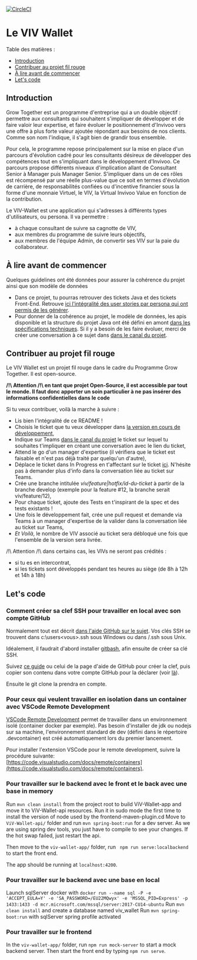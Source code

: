 [![CircleCI](https://circleci.com/gh/Invivoo/ViV-Wallet.svg?style=svg)](https://circleci.com/gh/Invivoo/ViV-Wallet)

# Le VIV Wallet

Table des matières :

-   [Introduction](#introduction)
-   [Contribuer au projet fil rouge](#contribuer-au-projet-fil-rouge)
-   [À lire avant de commencer](#à-lire-avant-de-commencer)
-   [Let's code](#lets-code)

## Introduction

Grow Together est un programme d'entreprise qui a un double objectif : permettre aux consultants qui souhaitent s&#39;impliquer de développer et de faire valoir leur expertise, et faire évoluer le positionnement d&#39;Invivoo vers une offre à plus forte valeur ajoutée répondant aux besoins de nos clients. Comme son nom l&#39;indique, il s&#39;agit bien de grandir tous ensemble.

Pour cela, le programme repose principalement sur la mise en place d&#39;un parcours d&#39;évolution cadré pour les consultants désireux de développer des compétences tout en s&#39;impliquant dans le développement d&#39;Invivoo. Ce parcours propose différents niveaux d&#39;implication allant de Consultant Senior à Manager puis Manager Senior. S&#39;impliquer dans un de ces rôles est récompensé par une réelle plus-value que ce soit en termes d&#39;évolution de carrière, de responsabilités confiées ou d&#39;incentive financier sous la forme d&#39;une monnaie Virtuel, le VIV, la Virtual Invivoo Value en fonction de la contribution.

Le VIV-Wallet est une application qui s&#39;adresses à différents types d&#39;utilisateurs, ou persona. Il va permettre :

-   à chaque consultant de suivre sa cagnotte de VIV,
-   aux membres du programme de suivre leurs objectifs,
-   aux membres de l&#39;équipe Admin, de convertir ses VIV sur la paie du collaborateur.

## À lire avant de commencer

Quelques guidelines ont été données pour assurer la cohérence du projet ainsi que son modèle de données

-   Dans ce projet, tu pourras retrouver des tickets Java et des tickets Front-End. Retrouve [ici l'intégralité des user stories par persona qui ont permis de les générer](https://invivoo.sharepoint.com/:w:/s/Managersd'Expertise/EeWUsfMrHMdOgpooDoYeWCYBsczKABL8gNalyRRjTDFb_g?e=ebTLgZ).
-   Pour donner de la cohérence au projet, le modèle de données, les apis disponible et la structure du projet Java ont été défini en amont [dans les spécifications techniques](https://invivoo.sharepoint.com/:w:/s/Managersd'Expertise/ES5hwrPj9fdFj1g8w58NLvcBn2_JeJ9HslSdzdUwafGFpQ?e=KSssb3). Si il y a besoin de les faire évoluer, merci de créer une conversation à ce sujet dans [dans le canal du projet](https://teams.microsoft.com/l/channel/19%3a4ad8360f9c4e4016a157bfe3f7ca968a%40thread.skype/VIV-Wallet?groupId=d5a0827f-1103-4e19-89f3-d85e7caeb167&tenantId=6d13640c-ba8f-4480-a2a0-0093bacdb7c1).

## Contribuer au projet fil rouge

Le VIV Wallet est un projet fil rouge dans le cadre du Programme Grow Together. Il est open-source.

**/!\ Attention /!\ en tant que projet Open-Source, il est accessible par tout le monde. Il faut donc apporter un soin particulier à ne pas insérer des informations confidentielles dans le code**

Si tu veux contribuer, voilà la marche à suivre :

-   Lis bien l'intégralité de ce README !
-   Choisis le ticket que tu veux développer dans [la version en cours de développement](https://github.com/Invivoo/ViV-Wallet/projects/1),
-   Indique sur Teams [dans le canal du projet](https://teams.microsoft.com/l/channel/19%3a4ad8360f9c4e4016a157bfe3f7ca968a%40thread.skype/VIV-Wallet?groupId=d5a0827f-1103-4e19-89f3-d85e7caeb167&tenantId=6d13640c-ba8f-4480-a2a0-0093bacdb7c1) le ticket sur lequel tu souhaites t'impliquer en créant une conversation avec le lien du ticket,
-   Attend le go d'un manager d'expertise (il vérifiera que le ticket est faisable et n'est pas déjà traité par quelqu'un d'autre),
-   Déplace le ticket dans In Progress en t'affectant sur le ticket [ici](https://github.com/Invivoo/ViV-Wallet/projects/1). N'hésite pas à demander plus d'info dans la conversation liée au ticket sur Teams.
-   Crée une branche intitulée _viv/feature|hotfix/id-du-ticket_ à partir de la branche develop (exemple pour la feature #12, la branche serait viv/feature/12),
-   Pour chaque ticket, ajoute des Tests en t'inspirant de la spec et des tests existants !
-   Une fois le développement fait, crée une pull request et demande via Teams à un manager d'expertise de la valider dans la conversation liée au ticket sur Teams,
-   _Et Voilà_, le nombre de VIV associé au ticket sera débloqué une fois que l'ensemble de la version sera livrée.

/!\ Attention /!\ dans certains cas, les VIVs ne seront pas crédités :

-   si tu es en intercontrat,
-   si les tickets sont développés pendant tes heures au siège (de 8h à 12h et 14h à 18h)

## Let's code

### Comment créer sa clef SSH pour travailler en local avec son compte GitHub

Normalement tout est décrit [dans l'aide GitHub sur le sujet](https://help.github.com/en/enterprise/2.17/user/authenticating-to-github/connecting-to-github-with-ssh). Vos clés SSH se trouvent dans c:\users\<vous>\.ssh sous Windows ou dans /.ssh sous Unix.

Idéalement, il faudrait d'abord installer [gitbash](https://www.atlassian.com/git/tutorials/git-bash), afin ensuite de créer sa clé SSH.

Suivez [ce guide](https://git-scm.com/book/fr/v2/Git-sur-le-serveur-G%C3%A9n%C3%A9ration-des-cl%C3%A9s-publiques-SSH) ou celui de la page d'aide de GitHub pour créer la clef, puis copier son contenu dans votre compte GitHub pour la déclarer (voir [là](https://help.github.com/en/enterprise/2.17/user/authenticating-to-github/adding-a-new-ssh-key-to-your-github-account)).

Ensuite le git clone la prendra en compte.

### Pour ceux qui veulent travailler en isolation dans un container avec VSCode Remote Development

[VSCode Remote Development](https://code.visualstudio.com/docs/remote/remote-overview) permet de travailler dans un environnement isolé (container docker par exemple). Pas besoin d'installer de jdk ou nodejs sur sa machine, l'environnement standard de dev (défini dans le répertoire .devcontainer) est créé automatiquement lors du premier lancement.

Pour installer l'extension VSCode pour le remote development, suivre la procédure suivante: [https://code.visualstudio.com/docs/remote/containers](https://code.visualstudio.com/docs/remote/containers).

### Pour travailler sur le backend avec le front et le back avec une base in memory

Run `mvn clean install` from the project root to build ViV-Wallet-app and move it to ViV-Wallet-api resources.
Run it in sudo mode the first time to install the version of node used by the frontend-maven-plugin.cd
Move to `ViV-Wallet-api/` folder and run `mvn spring-boot:run` for a dev server.
As we are using spring dev tools, you just have to compile to see your changes. If the hot swap failed, just restart the api.

Then move to the `viv-wallet-app/` folder, run ` npm run serve:localbackend` to start the front end.

The app should be running at `localhost:4200`.

### Pour travailler sur le backend avec une base en local

Launch sqlServer docker with `docker run --name sql -P -e 'ACCEPT_EULA=Y' -e 'SA_PASSWORD=/EU22MQwyx' -e 'MSSQL_PID=Express' -p 1433:1433 -d mcr.microsoft.com/mssql/server:2017-CU14-ubuntu`
Run `mvn clean install` and create a database named viv_wallet
Run `mvn spring-boot:run` with sqlServer spring profile activated

### Pour travailler sur le frontend

In the `viv-wallet-app/` folder, run `npm run mock-server` to start a mock backend server. Then start the front end by typing `npm run serve`.
